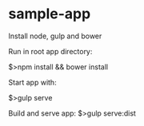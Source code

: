 # sample-app

Install node, gulp and bower

Run in root app directory: 

$>npm install && bower install

Start app with:

$>gulp serve

Build and serve app:
$>gulp serve:dist
